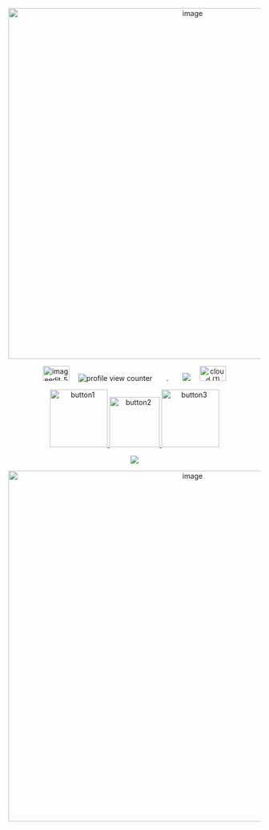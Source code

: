 <p align="center">
<img width="720" height="700" alt="image" src="https://github.com/user-attachments/assets/dab1ca47-8614-4c4f-a6e3-9421358da24c" />
</p>

 <p align="center">
  <img width="53" height="30" alt="imageedit_5_7952377496" src="https://github.com/user-attachments/assets/dbaca5f2-e514-4195-a5a3-b557bb8a4e11" />
 ⠀ <img src="https://komarev.com/ghpvc/?username=luuvbite&color=ff6aab&label=stargazers" alt="profile view counter"> ⠀⠀ . ⠀⠀ <img src="https://img.shields.io/badge/lets_go-down-ff6aab" /> ⠀ <img width="53" height="30" alt="cloud (1)" src="https://github.com/user-attachments/assets/0fe5f274-1efc-4e35-8eb0-8e7e3df1f0e1" />
</p>


<p align="center">
  <a href="https://luuvbite.straw.page/">
    <img src="https://github.com/user-attachments/assets/ae467a60-192f-4242-a89b-6c568ef7e85b" alt="button1" width="115" style="display:inline-block;">
  </a>
 
  <a href="https://rentry.co/luuvbite">
    <img src="https://github.com/user-attachments/assets/d08e2c00-f645-4882-8890-7b3b0e9fbb5a" alt="button2" width="100" style="display:inline-block;">
  </a>
  
  <a href="https://luuvbite.atabook.org/">
    <img src="https://github.com/user-attachments/assets/74cf52da-221d-47e2-abac-0b252c649c06" alt="button3" width="115" style="display:inline-block;">
  </a>
</p>


 <p align="center">
<img src="https://img.shields.io/badge/-alone_in_my_dream_room,_i_want_to_love_you-ff6aab" />
</p>


<p align="center">
<img width="720" height="700" alt="image" src="https://github.com/user-attachments/assets/cbb55460-206c-47bb-8dac-f6905baff80a" />
</p>
